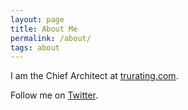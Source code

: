 ```yaml
---
layout: page
title: About Me
permalink: /about/
tags: about
---
```



I am the Chief Architect at <a href="trurating.com">trurating.com</a>.

Follow me on <a href="https://twitter.com/reidtoby">Twitter</a>.